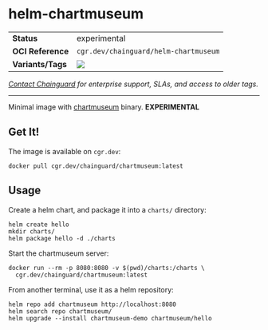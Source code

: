 <!--monopod:start-->
# helm-chartmuseum
| | |
| - | - |
| **Status** | experimental |
| **OCI Reference** | `cgr.dev/chainguard/helm-chartmuseum` |
| **Variants/Tags** | ![](https://storage.googleapis.com/chainguard-images-build-outputs/summary/helm-chartmuseum.svg) |

*[Contact Chainguard](https://www.chainguard.dev/chainguard-images) for enterprise support, SLAs, and access to older tags.*

---
<!--monopod:end-->

Minimal image with
[chartmuseum](https://github.com/helm/chartmuseum)
binary. **EXPERIMENTAL**

## Get It!

The image is available on `cgr.dev`:

```
docker pull cgr.dev/chainguard/chartmuseum:latest
```

## Usage

Create a helm chart, and package it into a `charts/` directory:

```
helm create hello
mkdir charts/
helm package hello -d ./charts
```

Start the chartmuseum server:

```
docker run --rm -p 8080:8080 -v $(pwd)/charts:/charts \
  cgr.dev/chainguard/chartmuseum:latest
```

From another terminal, use it as a helm repository:
```
helm repo add chartmuseum http://localhost:8080
helm search repo chartmuseum/
helm upgrade --install chartmuseum-demo chartmuseum/hello
```

